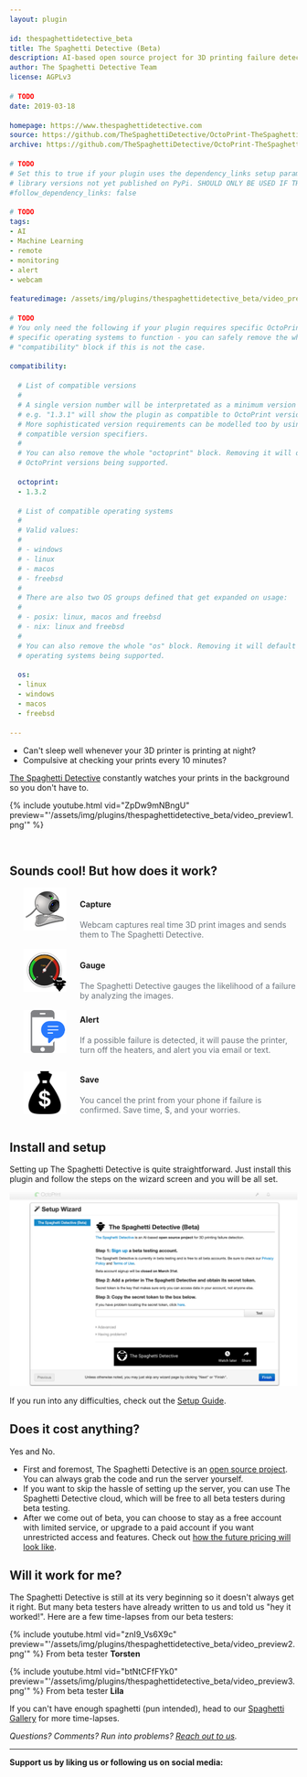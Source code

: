 ```yaml
---
layout: plugin

id: thespaghettidetective_beta
title: The Spaghetti Detective (Beta)
description: AI-based open source project for 3D printing failure detection.
author: The Spaghetti Detective Team
license: AGPLv3

# TODO
date: 2019-03-18

homepage: https://www.thespaghettidetective.com
source: https://github.com/TheSpaghettiDetective/OctoPrint-TheSpaghettiDetective
archive: https://github.com/TheSpaghettiDetective/OctoPrint-TheSpaghettiDetective/archive/beta.zip

# TODO
# Set this to true if your plugin uses the dependency_links setup parameter to include
# library versions not yet published on PyPi. SHOULD ONLY BE USED IF THERE IS NO OTHER OPTION!
#follow_dependency_links: false

# TODO
tags:
- AI
- Machine Learning
- remote
- monitoring
- alert
- webcam

featuredimage: /assets/img/plugins/thespaghettidetective_beta/video_preview1.png

# TODO
# You only need the following if your plugin requires specific OctoPrint versions or
# specific operating systems to function - you can safely remove the whole
# "compatibility" block if this is not the case.

compatibility:

  # List of compatible versions
  #
  # A single version number will be interpretated as a minimum version requirement,
  # e.g. "1.3.1" will show the plugin as compatible to OctoPrint versions 1.3.1 and up.
  # More sophisticated version requirements can be modelled too by using PEP440
  # compatible version specifiers.
  #
  # You can also remove the whole "octoprint" block. Removing it will default to all
  # OctoPrint versions being supported.

  octoprint:
  - 1.3.2

  # List of compatible operating systems
  #
  # Valid values:
  #
  # - windows
  # - linux
  # - macos
  # - freebsd
  #
  # There are also two OS groups defined that get expanded on usage:
  #
  # - posix: linux, macos and freebsd
  # - nix: linux and freebsd
  #
  # You can also remove the whole "os" block. Removing it will default to all
  # operating systems being supported.

  os:
  - linux
  - windows
  - macos
  - freebsd

---
```


* Can't sleep well whenever your 3D printer is printing at night?
* Compulsive at checking your prints every 10 minutes?

[The Spaghetti Detective](https://www.thespaghettidetective.com) constantly watches your prints in the background so you don't have to.

{% include youtube.html vid="ZpDw9mNBngU" preview="'/assets/img/plugins/thespaghettidetective_beta/video_preview1.png'" %}

<br />

## Sounds cool! But how does it work?

<div class="row">
  <div class="span9 offset1" style="display: flex;">
    <div style="display: flex; flex-flow: column; align-items: center; justify-content: space-between; padding: 0 24px;">
      <img style="max-width: 75px; max-height: 75px; margin-bottom: 16px; vertical-align: middle;" alt="Webcam" src="/assets/img/plugins/thespaghettidetective_beta/webcam.png">
      <i class="fas fa-arrow-down fa-3x" style="color: #6c757d;"></i>
    </div>
    <div>
      <h4>Capture</h4>
      <div style="color: #6c757d;">Webcam captures real time 3D print images and sends them to The Spaghetti
        Detective.</div>
    </div>
  </div>
</div>
<div class="row">
  <div class="span9 offset1" style="display: flex;">
    <div style="display: flex; flex-flow: column; align-items: center; justify-content: space-between; padding: 0 24px;">
      <img style="max-width: 75px; max-height: 75px; margin: 16px 0px; vertical-align: middle;" alt="Gauge" src="/assets/img/plugins/thespaghettidetective_beta/gauge.png">
      <i class="fas fa-arrow-down fa-3x" style="color: #6c757d;"></i>
    </div>
    <div style="margin-top: 16px;">
      <h4>Gauge</h4>
      <div style="color: #6c757d;">The Spaghetti Detective gauges the likelihood of a failure by analyzing the images.</div>
    </div>
  </div>
</div>
<div class="row">
  <div class="span9 offset1" style="display: flex;">
    <div style="display: flex; flex-flow: column; align-items: center; justify-content: space-between; padding: 0 24px;">
      <img style="max-width: 75px; max-height: 75px; margin: 16px 0px; vertical-align: middle;" alt="Alert" src="/assets/img/plugins/thespaghettidetective_beta/icon_sms.png">
      <i class="fas fa-arrow-down fa-3x" style="color: #6c757d;"></i>
    </div>
    <div style="margin-top: 4px;">
      <h4>Alert</h4>
      <div style="color: #6c757d;">If a possible failure is detected, it will pause the printer, turn off the heaters,
        and alert you via email or text.</div>
    </div>
  </div>
</div>
<div class="row">
  <div class="span9 offset1" style="display: flex;">
    <div style="display: flex; flex-flow: column; align-items: center; justify-content: space-between; padding: 0 24px;">
      <img style="max-width: 75px; max-height: 75px; margin: 16px 0px; vertical-align: middle;" alt="Save" src="/assets/img/plugins/thespaghettidetective_beta/save.png">
    </div>
    <div style="margin-top: 2px;">
      <h4>Save</h4>
      <div style="color: #6c757d;">You cancel the print from your phone if failure is confirmed. Save time, $, and
        your worries.</div>
    </div>
  </div>
</div>

## Install and setup

Setting up The Spaghetti Detective is quite straightforward. Just install this plugin and follow the steps on the wizard screen and you will be all set.

![wizard](/assets/img/plugins/thespaghettidetective_beta/plugin_wizard.png "The Spaghetti Detective Set up Wizard")

If you run into any difficulties, check out the [Setup Guide](https://thespaghettidetective.com/guide.html).

## Does it cost anything?

Yes and No.

* First and foremost, The Spaghetti Detective is an [open source project](https://github.com/TheSpaghettiDetective). You can always grab the code and run the server yourself.
* If you want to skip the hassle of setting up the server, you can use The Spaghetti Detective cloud, which will be free to all beta testers during beta testing.
* After we come out of beta, you can choose to stay as a free account with limited service, or upgrade to a paid account if you want unrestricted access and features. Check out [how the future pricing will look like](https://www.thespaghettidetective.com/#pricing).

## Will it work for me?

The Spaghetti Detective is still at its very beginning so it doesn't always get it right. But many beta testers have already written to us and told us "hey it worked!". Here are a few time-lapses from our beta testers:

{% include youtube.html vid="znI9_Vs6X9c" preview="'/assets/img/plugins/thespaghettidetective_beta/video_preview2.png'" %}
From beta tester **Torsten**

{% include youtube.html vid="btNtCFfFYk0" preview="'/assets/img/plugins/thespaghettidetective_beta/video_preview3.png'" %}
From beta tester **Lila**

If you can't have enough spaghetti (pun intended), head to our [Spaghetti Gallery](https://app.thespaghettidetective.com/publictimelapses/) for more time-lapses.

*Questions? Comments? Run into problems? [Reach out to us](mailto:support@thespaghettidetective.com).*

<hr />

**Support us by liking us or following us on social media:** &nbsp;<a href="https://www.facebook.com/pg/thespaghettidetective/posts/"><i class="fab fa-facebook fa-2x" style="color: rgb(121, 53, 241);"></i></a>&nbsp;<a href="https://www.youtube.com/channel/UCbAJcR6t5lrdZ1JXjPPRjGA/featured?view_as=subscriber"><i class="fab fa-youtube-square fa-2x" style="color: rgb(121, 53, 241);"></i></a>&nbsp;<a href="https://twitter.com/thespaghettispy"><i class="fab fa-twitter-square fa-2x" style="color: rgb(121, 53, 241);"></i></a>
